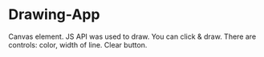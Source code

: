 # Drawing-App
Canvas element.
JS API was used to draw.
You can click & draw. 
There are controls: color, width of line. 
Clear button.
